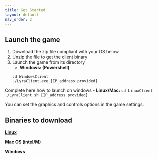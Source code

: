 ```yaml
---
title: Get Started
layout: default
nav_order: 2
---
```

## Launch the game
1. Download the zip file compliant with your OS below.
2. Unzip the file to get the client binary
2. Launch the game from its directory
	- **Windows: (Powershell)**
    ```
	cd WindowsClient
	./LyraClient.exe [IP_address provided]
	```
  Complete here how to launch on windows
	- **Linux/Mac:** 
	```
	cd LinuxClient
	./LyraClient.sh [IP_address provided]
	```

You can set the graphics and controls options in the game settings.


## Binaries to download
[**Linux**](assets/LyraLinuxClient.zip)

**Mac OS (intel/M)**

**Windows**